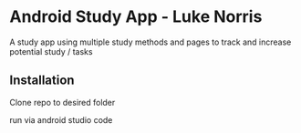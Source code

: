 # Android Study App - Luke Norris

A study app using multiple study methods and pages to track and increase potential study / tasks

## Installation

Clone repo to desired folder

run via android studio code
